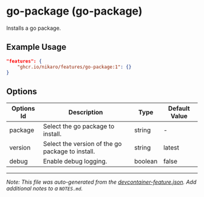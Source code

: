 
# go-package (go-package)

Installs a go package.

## Example Usage

```json
"features": {
    "ghcr.io/nikaro/features/go-package:1": {}
}
```

## Options

| Options Id | Description | Type | Default Value |
|-----|-----|-----|-----|
| package | Select the go package to install. | string | - |
| version | Select the version of the go package to install. | string | latest |
| debug | Enable debug logging. | boolean | false |



---

_Note: This file was auto-generated from the [devcontainer-feature.json](https://github.com/nikaro/features/blob/main/src/go-package/devcontainer-feature.json).  Add additional notes to a `NOTES.md`._
